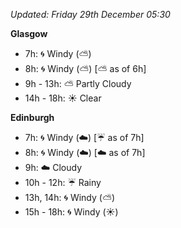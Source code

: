 *Updated: Friday 29th December 05:30*

**Glasgow**

* 7h: :cyclone: Windy (:partly_sunny:)
* 8h: :cyclone: Windy (:partly_sunny:) [:partly_sunny: as of 6h]
* 9h - 13h: :partly_sunny: Partly Cloudy
* 14h - 18h: :sunny: Clear

**Edinburgh**

* 7h: :cyclone: Windy (:cloud:) [:umbrella: as of 7h]
* 8h: :cyclone: Windy (:cloud:) [:cloud: as of 7h]
* 9h: :cloud: Cloudy
* 10h - 12h: :umbrella: Rainy
* 13h, 14h: :cyclone: Windy (:partly_sunny:)
* 15h - 18h: :cyclone: Windy (:sunny:)
